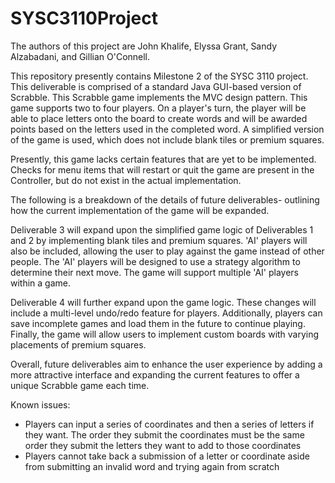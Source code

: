 # SYSC3110Project

The authors of this project are John Khalife, Elyssa Grant, Sandy Alzabadani, and Gillian O'Connell.

This repository presently contains Milestone 2 of the SYSC 3110 project. This deliverable is comprised of a standard Java GUI-based version of Scrabble. This Scrabble game implements the MVC design pattern. This game supports two to four players. On a player's turn, the player will be able to place letters onto the board to create words and will be awarded points based on the letters used in the completed word. A simplified version of the game is used, which does not include blank tiles or premium squares.

Presently, this game lacks certain features that are yet to be implemented. Checks for menu items that will restart or quit the game are present in the Controller, but do not exist in the actual implementation.

The following is a breakdown of the details of future deliverables- outlining how the current implementation of the game will be expanded.

Deliverable 3 will expand upon the simplified game logic of Deliverables 1 and 2 by implementing blank tiles and premium squares. 'AI' players will also be included, allowing the user to play against the game instead of other people. The 'AI' players will be designed to use a strategy algorithm to determine their next move. The game will support multiple 'AI' players within a game.

Deliverable 4 will further expand upon the game logic. These changes will include a multi-level undo/redo feature for players. Additionally, players can save incomplete games and load them in the future to continue playing. Finally, the game will allow users to implement custom boards with varying placements of premium squares.

Overall, future deliverables aim to enhance the user experience by adding a more attractive interface and expanding the current features to offer a unique Scrabble game each time.


Known issues:
- Players can input a series of coordinates and then a series of letters if they want. The order they submit the coordinates must be the same order they submit the letters they want to add to those coordinates
- Players cannot take back a submission of a letter or coordinate aside from submitting an invalid word and trying again from scratch

